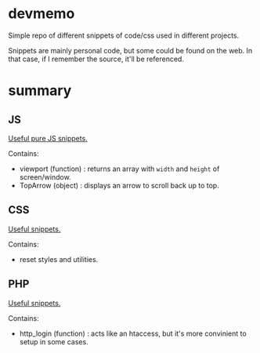 # devmemo

Simple repo of different snippets of code/css used in different projects.

Snippets are mainly personal code, but some could be found on the web. In that case, if I remember the source, it'll be referenced.

# summary

## JS

[Useful pure JS snippets.](js/functions.pure.js)

Contains:

- viewport (function) : returns an array with `width` and `height` of screen/window.
- TopArrow (object) : displays an arrow to scroll back up to top.

## CSS

[Useful snippets.](css/base.css)

Contains:

- reset styles and utilities.

## PHP

[Useful snippets.](php/functions.php)

Contains:

- http_login (function) : acts like an htaccess, but it's more convinient to setup in some cases.
